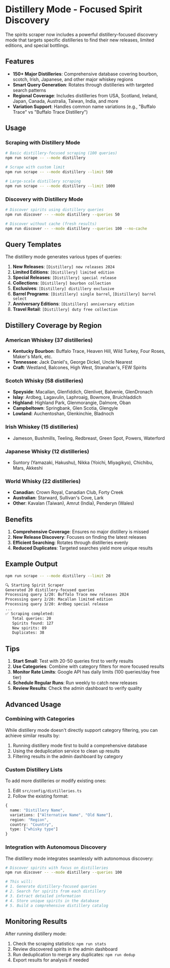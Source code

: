 # Distillery Mode - Focused Spirit Discovery

The spirits scraper now includes a powerful distillery-focused discovery mode that targets specific distilleries to find their new releases, limited editions, and special bottlings.

## Features

- **150+ Major Distilleries**: Comprehensive database covering bourbon, scotch, Irish, Japanese, and other major whiskey regions
- **Smart Query Generation**: Rotates through distilleries with targeted search patterns
- **Regional Coverage**: Includes distilleries from USA, Scotland, Ireland, Japan, Canada, Australia, Taiwan, India, and more
- **Variation Support**: Handles common name variations (e.g., "Buffalo Trace" vs "Buffalo Trace Distillery")

## Usage

### Scraping with Distillery Mode

```bash
# Basic distillery-focused scraping (100 queries)
npm run scrape -- --mode distillery

# Scrape with custom limit
npm run scrape -- --mode distillery --limit 500

# Large-scale distillery scraping
npm run scrape -- --mode distillery --limit 1000
```

### Discovery with Distillery Mode

```bash
# Discover spirits using distillery queries
npm run discover -- --mode distillery --queries 50

# Discover without cache (fresh results)
npm run discover -- --mode distillery --queries 100 --no-cache
```

## Query Templates

The distillery mode generates various types of queries:

1. **New Releases**: `[Distillery] new releases 2024`
2. **Limited Editions**: `[Distillery] limited edition`
3. **Special Releases**: `[Distillery] special release`
4. **Collections**: `[Distillery] bourbon collection`
5. **Exclusives**: `[Distillery] distillery exclusive`
6. **Barrel Programs**: `[Distillery] single barrel`, `[Distillery] barrel select`
7. **Anniversary Editions**: `[Distillery] anniversary edition`
8. **Travel Retail**: `[Distillery] duty free collection`

## Distillery Coverage by Region

### American Whiskey (37 distilleries)
- **Kentucky Bourbon**: Buffalo Trace, Heaven Hill, Wild Turkey, Four Roses, Maker's Mark, etc.
- **Tennessee**: Jack Daniel's, George Dickel, Uncle Nearest
- **Craft**: Westland, Balcones, High West, Stranahan's, FEW Spirits

### Scotch Whisky (58 distilleries)
- **Speyside**: Macallan, Glenfiddich, Glenlivet, Balvenie, GlenDronach
- **Islay**: Ardbeg, Lagavulin, Laphroaig, Bowmore, Bruichladdich
- **Highland**: Highland Park, Glenmorangie, Dalmore, Oban
- **Campbeltown**: Springbank, Glen Scotia, Glengyle
- **Lowland**: Auchentoshan, Glenkinchie, Bladnoch

### Irish Whiskey (15 distilleries)
- Jameson, Bushmills, Teeling, Redbreast, Green Spot, Powers, Waterford

### Japanese Whisky (12 distilleries)
- Suntory (Yamazaki, Hakushu), Nikka (Yoichi, Miyagikyo), Chichibu, Mars, Akkeshi

### World Whisky (22 distilleries)
- **Canadian**: Crown Royal, Canadian Club, Forty Creek
- **Australian**: Starward, Sullivan's Cove, Lark
- **Other**: Kavalan (Taiwan), Amrut (India), Penderyn (Wales)

## Benefits

1. **Comprehensive Coverage**: Ensures no major distillery is missed
2. **New Release Discovery**: Focuses on finding the latest releases
3. **Efficient Searching**: Rotates through distilleries evenly
4. **Reduced Duplicates**: Targeted searches yield more unique results

## Example Output

```bash
npm run scrape -- --mode distillery --limit 20

🔍 Starting Spirit Scraper
Generated 20 distillery-focused queries
Processing query 1/20: Buffalo Trace new releases 2024
Processing query 2/20: Macallan limited edition
Processing query 3/20: Ardbeg special release
...
✅ Scraping completed:
   Total queries: 20
   Spirits found: 127
   New spirits: 89
   Duplicates: 38
```

## Tips

1. **Start Small**: Test with 20-50 queries first to verify results
2. **Use Categories**: Combine with category filters for more focused results
3. **Monitor Rate Limits**: Google API has daily limits (100 queries/day free tier)
4. **Schedule Regular Runs**: Run weekly to catch new releases
5. **Review Results**: Check the admin dashboard to verify quality

## Advanced Usage

### Combining with Categories

While distillery mode doesn't directly support category filtering, you can achieve similar results by:

1. Running distillery mode first to build a comprehensive database
2. Using the deduplication service to clean up results
3. Filtering results in the admin dashboard by category

### Custom Distillery Lists

To add more distilleries or modify existing ones:

1. Edit `src/config/distilleries.ts`
2. Follow the existing format:
```typescript
{
  name: "Distillery Name",
  variations: ["Alternative Name", "Old Name"],
  region: "Region",
  country: "Country",
  type: ["whisky type"]
}
```

### Integration with Autonomous Discovery

The distillery mode integrates seamlessly with autonomous discovery:

```bash
# Discover spirits with focus on distilleries
npm run discover -- --mode distillery --queries 100

# This will:
# 1. Generate distillery-focused queries
# 2. Search for spirits from each distillery
# 3. Extract detailed information
# 4. Store unique spirits in the database
# 5. Build a comprehensive distillery catalog
```

## Monitoring Results

After running distillery mode:

1. Check the scraping statistics: `npm run stats`
2. Review discovered spirits in the admin dashboard
3. Run deduplication to merge any duplicates: `npm run dedup`
4. Export results for analysis if needed